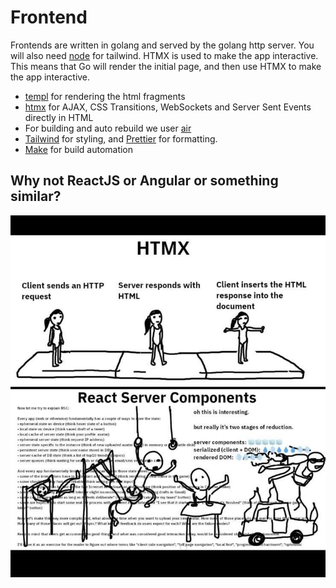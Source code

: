 # Frontend

Frontends are written in golang and served by the golang http server. You will also need [node](https://nodejs.org/en) for tailwind. HTMX is used to make the app interactive. This means that Go will render the initial page, and then use HTMX to make the app interactive.

- [templ](https://templ.guide) for rendering the html fragments
- [htmx](https://htmx.org) for AJAX, CSS Transitions, WebSockets and Server Sent Events directly in HTML
- For building and auto rebuild we user [air](https://github.com/cosmtrek/air)
- [Tailwind](https://tailwindcss.com/) for styling, and [Prettier](https://prettier.io/) for formatting.
- [Make](https://www.gnu.org/software/make/) for build automation

## Why not ReactJS or Angular or something similar?

![Go](../img/htmx.jpg)
